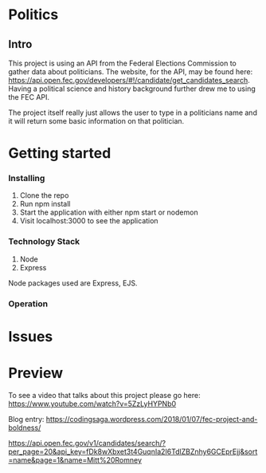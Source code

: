 # Politics
## Intro

This project is using an API from the Federal Elections Commission to gather data about politicians. The website, for the API, may be found here: https://api.open.fec.gov/developers/#!/candidate/get_candidates_search. Having a political science and history background further drew me to using the FEC API.

The project itself really just allows the user to type in a politicians name and it will return some basic information on that politician. 

# Getting started
### Installing

1. Clone the repo
2. Run npm install
3. Start the application with either npm start or nodemon
4. Visit localhost:3000 to see the application

### Technology Stack

1. Node
2. Express

Node packages used are Express, EJS.

### Operation


# Issues


# Preview

To see a video that talks about this project please go here: https://www.youtube.com/watch?v=5ZzLyHYPNb0

Blog entry: https://codingsaga.wordpress.com/2018/01/07/fec-project-and-boldness/

https://api.open.fec.gov/v1/candidates/search/?per_page=20&api_key=fDk8wXbxet3t4GuqnIa2I6TdlZBZnhy6GCEprEjj&sort=name&page=1&name=Mitt%20Romney